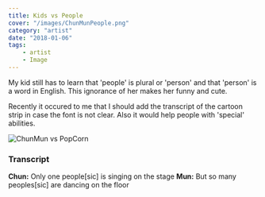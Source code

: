 ```yaml
---
title: Kids vs People
cover: "/images/ChunMunPeople.png"
category: "artist"
date: "2018-01-06"
tags:
    - artist
    - Image
---
```


My kid still has to learn that 'people' is plural or 'person' and that 'person' is a word in English. This ignorance of her makes her funny and cute.

Recently it occured to me that I should add the transcript of the cartoon strip in case the font is not clear. Also it would help people with 'special' abilities.

![ChunMun vs PopCorn](/images/ChunMunPeople.png)

### Transcript

**Chun:** Only one people[sic] is singing on the stage
**Mun:** But so many peoples[sic] are dancing on the floor
